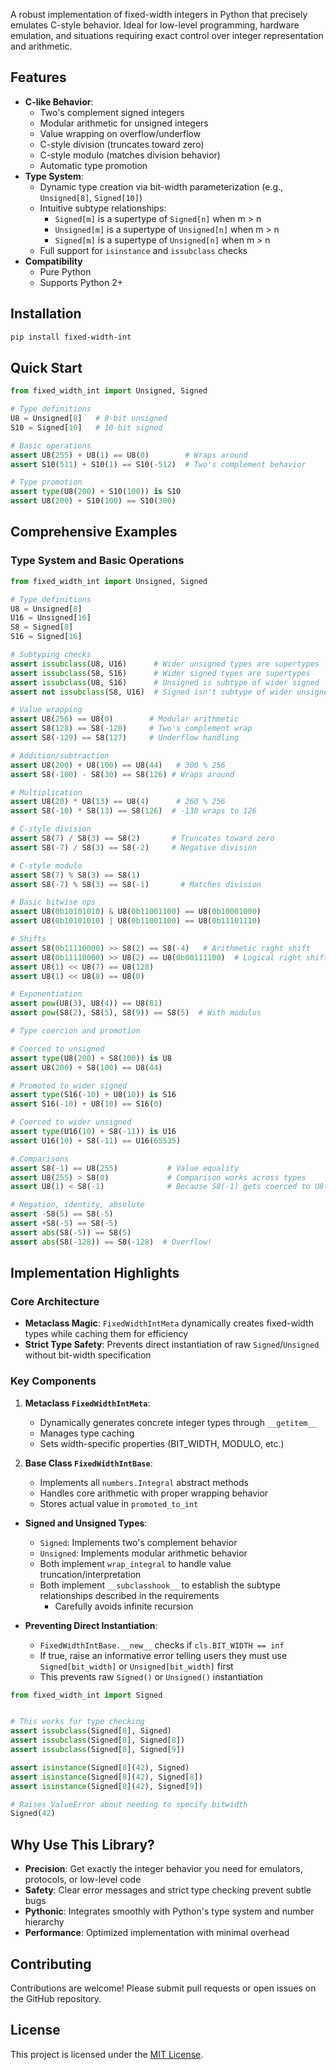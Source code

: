 A robust implementation of fixed-width integers in Python that precisely emulates C-style behavior. Ideal for low-level programming, hardware emulation, and situations requiring exact control over integer representation and arithmetic.

## Features

- **C-like Behavior**:
  - Two's complement signed integers
  - Modular arithmetic for unsigned integers
  - Value wrapping on overflow/underflow
  - C-style division (truncates toward zero)
  - C-style modulo (matches division behavior)
  - Automatic type promotion
- **Type System**:
  - Dynamic type creation via bit-width parameterization (e.g., `Unsigned[8]`, `Signed[10]`)
  - Intuitive subtype relationships:
    - `Signed[m]` is a supertype of `Signed[n]` when m > n
    - `Unsigned[m]` is a supertype of `Unsigned[n]` when m > n
    - `Signed[m]` is a supertype of `Unsigned[n]` when m > n
  - Full support for `isinstance` and `issubclass` checks
- **Compatibility**
  - Pure Python
  - Supports Python 2+

## Installation

```bash
pip install fixed-width-int
```

## Quick Start

```python
from fixed_width_int import Unsigned, Signed

# Type definitions
U8 = Unsigned[8]   # 8-bit unsigned
S10 = Signed[10]   # 10-bit signed

# Basic operations
assert U8(255) + U8(1) == U8(0)        # Wraps around
assert S10(511) + S10(1) == S10(-512)  # Two's complement behavior

# Type promotion
assert type(U8(200) + S10(100)) is S10
assert U8(200) + S10(100) == S10(300)
```

## Comprehensive Examples

### Type System and Basic Operations

```python
from fixed_width_int import Unsigned, Signed

# Type definitions
U8 = Unsigned[8]
U16 = Unsigned[16]
S8 = Signed[8]
S16 = Signed[16]

# Subtyping checks
assert issubclass(U8, U16)      # Wider unsigned types are supertypes
assert issubclass(S8, S16)      # Wider signed types are supertypes
assert issubclass(U8, S16)      # Unsigned is subtype of wider signed
assert not issubclass(S8, U16)  # Signed isn't subtype of wider unsigned

# Value wrapping
assert U8(256) == U8(0)        # Modular arithmetic
assert S8(128) == S8(-128)     # Two's complement wrap
assert S8(-129) == S8(127)     # Underflow handling

# Addition/subtraction
assert U8(200) + U8(100) == U8(44)   # 300 % 256
assert S8(-100) - S8(30) == S8(126) # Wraps around

# Multiplication
assert U8(20) * U8(13) == U8(4)      # 260 % 256
assert S8(-10) * S8(13) == S8(126)  # -130 wraps to 126

# C-style division
assert S8(7) / S8(3) == S8(2)       # Truncates toward zero
assert S8(-7) / S8(3) == S8(-2)     # Negative division

# C-style modulo
assert S8(7) % S8(3) == S8(1)
assert S8(-7) % S8(3) == S8(-1)       # Matches division

# Basic bitwise ops
assert U8(0b10101010) & U8(0b11001100) == U8(0b10001000)
assert U8(0b10101010) | U8(0b11001100) == U8(0b11101110)

# Shifts
assert S8(0b11110000) >> S8(2) == S8(-4)   # Arithmetic right shift
assert U8(0b11110000) >> U8(2) == U8(0b00111100)  # Logical right shift
assert U8(1) << U8(7) == U8(128)
assert U8(1) << U8(8) == U8(0)

# Exponentiation
assert pow(U8(3), U8(4)) == U8(81)
assert pow(S8(2), S8(5), S8(9)) == S8(5)  # With modulus

# Type coercion and promotion

# Coerced to unsigned
assert type(U8(200) + S8(100)) is U8
assert U8(200) + S8(100) == U8(44)

# Promoted to wider signed
assert type(S16(-10) + U8(10)) is S16
assert S16(-10) + U8(10) == S16(0)

# Coerced to wider unsigned
assert type(U16(10) + S8(-11)) is U16
assert U16(10) + S8(-11) == U16(65535)

# Comparisons
assert S8(-1) == U8(255)           # Value equality
assert U8(255) > S8(0)             # Comparison works across types
assert U8(1) < S8(-1)              # Because S8(-1) gets coerced to U8(255)

# Negation, identity, absolute
assert -S8(5) == S8(-5)
assert +S8(-5) == S8(-5)
assert abs(S8(-5)) == S8(5)
assert abs(S8(-128)) == S8(-128)  # Overflow!
```

## Implementation Highlights

### Core Architecture

- **Metaclass Magic**: `FixedWidthIntMeta` dynamically creates fixed-width types while caching them for efficiency
- **Strict Type Safety**: Prevents direct instantiation of raw `Signed`/`Unsigned` without bit-width specification

### Key Components

1. **Metaclass `FixedWidthIntMeta`**:
   - Dynamically generates concrete integer types through `__getitem__`
   - Manages type caching
   - Sets width-specific properties (BIT_WIDTH, MODULO, etc.)

2. **Base Class `FixedWidthIntBase`**:
   - Implements all `numbers.Integral` abstract methods
   - Handles core arithmetic with proper wrapping behavior
   - Stores actual value in `promoted_to_int`

- **Signed and Unsigned Types**:
  - `Signed`: Implements two's complement behavior
  - `Unsigned`: Implements modular arithmetic behavior
  - Both implement `wrap_integral` to handle value truncation/interpretation
  - Both implement `__subclasshook__` to establish the subtype relationships described in the requirements
     - Carefully avoids infinite recursion

- **Preventing Direct Instantiation**:
  - `FixedWidthIntBase.__new__` checks if `cls.BIT_WIDTH == inf`
  - If true, raise an informative error telling users they must use `Signed[bit_width]` or `Unsigned[bit_width]` first
  - This prevents raw `Signed()` or `Unsigned()` instantiation

```python
from fixed_width_int import Signed


# This works for type checking
assert issubclass(Signed[8], Signed)
assert issubclass(Signed[8], Signed[8])
assert issubclass(Signed[8], Signed[9])

assert isinstance(Signed[8](42), Signed)
assert isinstance(Signed[8](42), Signed[8])
assert isinstance(Signed[8](42), Signed[9])

# Raises ValueError about needing to specify bitwidth
Signed(42)
```

## Why Use This Library?

- **Precision**: Get exactly the integer behavior you need for emulators, protocols, or low-level code
- **Safety**: Clear error messages and strict type checking prevent subtle bugs
- **Pythonic**: Integrates smoothly with Python's type system and number hierarchy
- **Performance**: Optimized implementation with minimal overhead

## Contributing

Contributions are welcome! Please submit pull requests or open issues on the GitHub repository.

## License

This project is licensed under the [MIT License](LICENSE).
